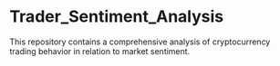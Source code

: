# Trader_Sentiment_Analysis
This repository contains a comprehensive analysis of cryptocurrency trading behavior in relation to market sentiment.
